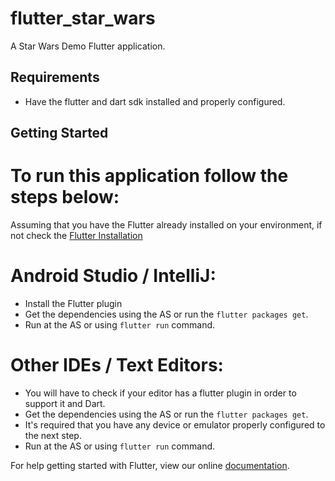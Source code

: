 # flutter_star_wars

A Star Wars Demo Flutter application.

## Requirements
- Have the flutter and dart sdk installed and properly configured.

## Getting Started

# To run this application follow the steps below:
Assuming that you have the Flutter already installed on your environment, if not check the [Flutter Installation](https://flutter.io/get-started/install/)

# Android Studio / IntelliJ:
- Install the Flutter plugin
- Get the dependencies using the AS or run the `flutter packages get`.
- Run at the AS or using `flutter run` command.

# Other IDEs / Text Editors:
- You will have to check if your editor has a flutter plugin in order to support it and Dart.
- Get the dependencies using the AS or run the `flutter packages get`.
- It's required that you have any device or emulator properly configured to the next step.
- Run at the AS or using `flutter run` command.

For help getting started with Flutter, view our online
[documentation](https://flutter.io/).

